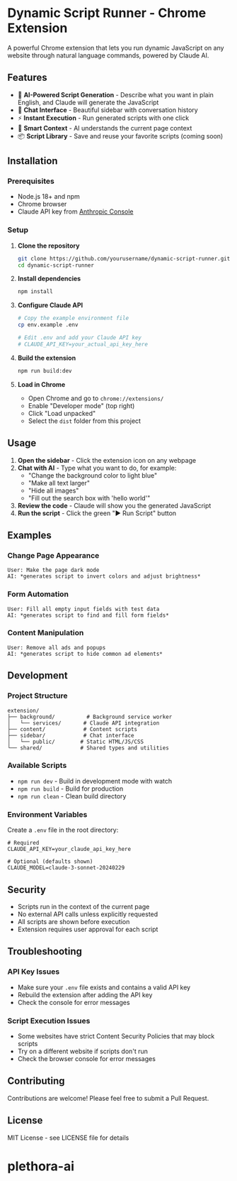 # Dynamic Script Runner - Chrome Extension

A powerful Chrome extension that lets you run dynamic JavaScript on any website through natural language commands, powered by Claude AI.

## Features

- 🤖 **AI-Powered Script Generation** - Describe what you want in plain English, and Claude will generate the JavaScript
- 💬 **Chat Interface** - Beautiful sidebar with conversation history
- ⚡ **Instant Execution** - Run generated scripts with one click
- 🎯 **Smart Context** - AI understands the current page context
- 📦 **Script Library** - Save and reuse your favorite scripts (coming soon)

## Installation

### Prerequisites

- Node.js 18+ and npm
- Chrome browser
- Claude API key from [Anthropic Console](https://console.anthropic.com/)

### Setup

1. **Clone the repository**
   ```bash
   git clone https://github.com/yourusername/dynamic-script-runner.git
   cd dynamic-script-runner
   ```

2. **Install dependencies**
   ```bash
   npm install
   ```

3. **Configure Claude API**
   ```bash
   # Copy the example environment file
   cp env.example .env
   
   # Edit .env and add your Claude API key
   # CLAUDE_API_KEY=your_actual_api_key_here
   ```

4. **Build the extension**
   ```bash
   npm run build:dev
   ```

5. **Load in Chrome**
   - Open Chrome and go to `chrome://extensions/`
   - Enable "Developer mode" (top right)
   - Click "Load unpacked"
   - Select the `dist` folder from this project

## Usage

1. **Open the sidebar** - Click the extension icon on any webpage
2. **Chat with AI** - Type what you want to do, for example:
   - "Change the background color to light blue"
   - "Make all text larger"
   - "Hide all images"
   - "Fill out the search box with 'hello world'"
3. **Review the code** - Claude will show you the generated JavaScript
4. **Run the script** - Click the green "▶️ Run Script" button

## Examples

### Change Page Appearance
```
User: Make the page dark mode
AI: *generates script to invert colors and adjust brightness*
```

### Form Automation
```
User: Fill all empty input fields with test data
AI: *generates script to find and fill form fields*
```

### Content Manipulation
```
User: Remove all ads and popups
AI: *generates script to hide common ad elements*
```

## Development

### Project Structure
```
extension/
├── background/          # Background service worker
│   └── services/       # Claude API integration
├── content/            # Content scripts
├── sidebar/            # Chat interface
│   └── public/        # Static HTML/JS/CSS
└── shared/            # Shared types and utilities
```

### Available Scripts

- `npm run dev` - Build in development mode with watch
- `npm run build` - Build for production
- `npm run clean` - Clean build directory

### Environment Variables

Create a `.env` file in the root directory:

```env
# Required
CLAUDE_API_KEY=your_claude_api_key_here

# Optional (defaults shown)
CLAUDE_MODEL=claude-3-sonnet-20240229
```

## Security

- Scripts run in the context of the current page
- No external API calls unless explicitly requested
- All scripts are shown before execution
- Extension requires user approval for each script

## Troubleshooting

### API Key Issues
- Make sure your `.env` file exists and contains a valid API key
- Rebuild the extension after adding the API key
- Check the console for error messages

### Script Execution Issues
- Some websites have strict Content Security Policies that may block scripts
- Try on a different website if scripts don't run
- Check the browser console for error messages

## Contributing

Contributions are welcome! Please feel free to submit a Pull Request.

## License

MIT License - see LICENSE file for details
# plethora-ai
